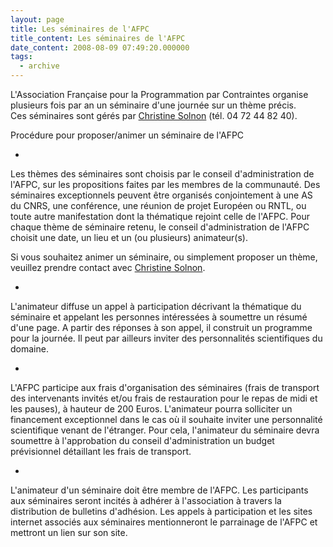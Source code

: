 ```yaml
---
layout: page
title: Les séminaires de l'AFPC
title_content: Les séminaires de l'AFPC
date_content: 2008-08-09 07:49:20.000000
tags:
  - archive
---
```

L'Association Française pour la Programmation par Contraintes organise
plusieurs fois par an un séminaire d'une journée sur un thème précis.  
Ces séminaires sont gérés par [Christine
Solnon](mailto:christine.solnon%20at%20liris.cnrs.fr) (tél. 04 72 44 82 40).



Procédure pour proposer/animer un séminaire de l'AFPC





  * 

Les thèmes des séminaires sont choisis par le conseil d'administration de
l'AFPC, sur les propositions faites par les membres de la communauté. Des
séminaires exceptionnels peuvent être organisés conjointement à une AS du
CNRS, une conférence, une réunion de projet Européen ou RNTL, ou toute autre
manifestation dont la thématique rejoint celle de l'AFPC. Pour chaque thème de
séminaire retenu, le conseil d'administration de l'AFPC choisit une date, un
lieu et un (ou plusieurs) animateur(s).

Si vous souhaitez animer un séminaire, ou simplement proposer un thème,
veuillez prendre contact avec [Christine
Solnon](mailto:christine.solnon%20at%20liris.cnrs.fr).



  * 

L'animateur diffuse un appel à participation décrivant la thématique du
séminaire et appelant les personnes intéressées à soumettre un résumé d'une
page. A partir des réponses à son appel, il construit un programme pour la
journée. Il peut par ailleurs inviter des personnalités scientifiques du
domaine.





  * 

L'AFPC participe aux frais d'organisation des séminaires (frais de transport
des intervenants invités et/ou frais de restauration pour le repas de midi et
les pauses), à hauteur de 200 Euros. L'animateur pourra solliciter un
financement exceptionnel dans le cas où il souhaite inviter une personnalité
scientifique venant de l'étranger. Pour cela, l'animateur du séminaire devra
soumettre à l'approbation du conseil d'administration un budget prévisionnel
détaillant les frais de transport.





  * 

L'animateur d'un séminaire doit être membre de l'AFPC. Les participants aux
séminaires seront incités à adhérer à l'association à travers la distribution
de bulletins d'adhésion. Les appels à participation et les sites internet
associés aux séminaires mentionneront le parrainage de l'AFPC et mettront un
lien sur son site.





